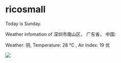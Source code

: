 # ricosmall

Today is Sunday.

Weather infomation of 深圳市南山区， 广东省， 中国: 

Weather: 阴, Temperature: 28 ℃ , Air Index: 19 优

<img src="https://github-readme-stats.vercel.app/api?username=ricosmall&show_icons=true" />
